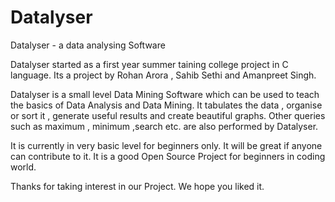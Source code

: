 Datalyser
=========

Datalyser - a data analysing Software

Datalyser started as a first year summer taining college project in C language.
Its a project by Rohan Arora , Sahib Sethi and Amanpreet Singh.

Datalyser is a small level Data Mining Software which can be used to teach the basics of Data Analysis and Data Mining.
It tabulates the data , organise or sort it ,  generate useful results and create beautiful graphs.
Other queries such as maximum , minimum ,search etc. are also performed by Datalyser.

It is currently in very basic level for beginners only.
It will be great if anyone can contribute to it.
It is a good Open Source Project for beginners in coding world.

Thanks for taking interest in our Project.
We hope you liked it.



